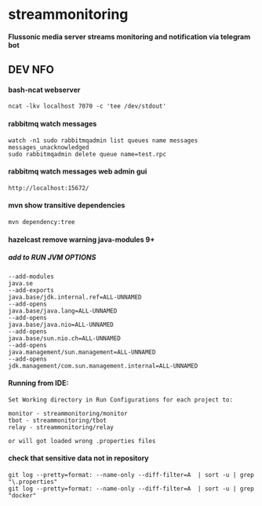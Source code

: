 # streammonitoring
#### Flussonic media server streams monitoring and notification via telegram bot

## DEV NFO

#### bash-ncat webserver
```
ncat -lkv localhost 7070 -c 'tee /dev/stdout'
```

#### rabbitmq watch messages
```
watch -n1 sudo rabbitmqadmin list queues name messages messages_unacknowledged
sudo rabbitmqadmin delete queue name=test.rpc
```

#### rabbitmq watch messages web admin gui
```
http://localhost:15672/
```

#### mvn show transitive dependencies
```
mvn dependency:tree
```
#### hazelcast remove warning java-modules 9+
##### add to RUN JVM OPTIONS
```
--add-modules
java.se
--add-exports
java.base/jdk.internal.ref=ALL-UNNAMED
--add-opens
java.base/java.lang=ALL-UNNAMED
--add-opens
java.base/java.nio=ALL-UNNAMED
--add-opens
java.base/sun.nio.ch=ALL-UNNAMED
--add-opens
java.management/sun.management=ALL-UNNAMED
--add-opens
jdk.management/com.sun.management.internal=ALL-UNNAMED
```



#### Running from IDE:
```
Set Working directory in Run Configurations for each project to:

monitor - streammonitoring/monitor
tbot - streammonitoring/tbot
relay - streammonitoring/relay

or will got loaded wrong .properties files
``` 

#### check that sensitive data not in repository
```
git log --pretty=format: --name-only --diff-filter=A  | sort -u | grep "\.properties"
git log --pretty=format: --name-only --diff-filter=A  | sort -u | grep "docker"
```

